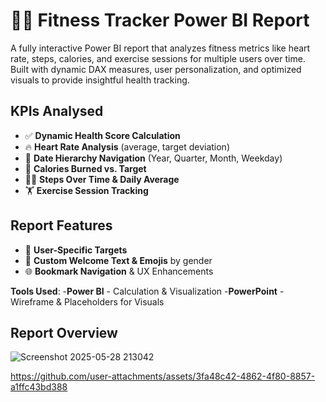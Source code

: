 # 🏃‍♂️ Fitness Tracker Power BI Report

A fully interactive Power BI report that analyzes fitness metrics like heart rate, steps, calories, and exercise sessions for multiple users over time. Built with dynamic DAX measures, user personalization, and optimized visuals to provide insightful health tracking.


## KPIs Analysed

- ✅ **Dynamic Health Score Calculation**
- 🔥 **Heart Rate Analysis** (average, target deviation)
- 📅 **Date Hierarchy Navigation** (Year, Quarter, Month, Weekday)
- 🥗 **Calories Burned vs. Target**
- 🚶‍♀️ **Steps Over Time & Daily Average**
- 🏋️ **Exercise Session Tracking**

## Report Features

- 🎯 **User-Specific Targets** 
- 🙋 **Custom Welcome Text & Emojis** by gender
- 🌐 **Bookmark Navigation** & UX Enhancements
  

**Tools Used**:
 -**Power BI** - Calculation & Visualization
 -**PowerPoint** - Wireframe & Placeholders for Visuals

 ## Report Overview

![Screenshot 2025-05-28 213042](https://github.com/user-attachments/assets/79132d81-e730-43d8-b91c-7b414a3e1ee5)


https://github.com/user-attachments/assets/3fa48c42-4862-4f80-8857-a1ffc43bd388







